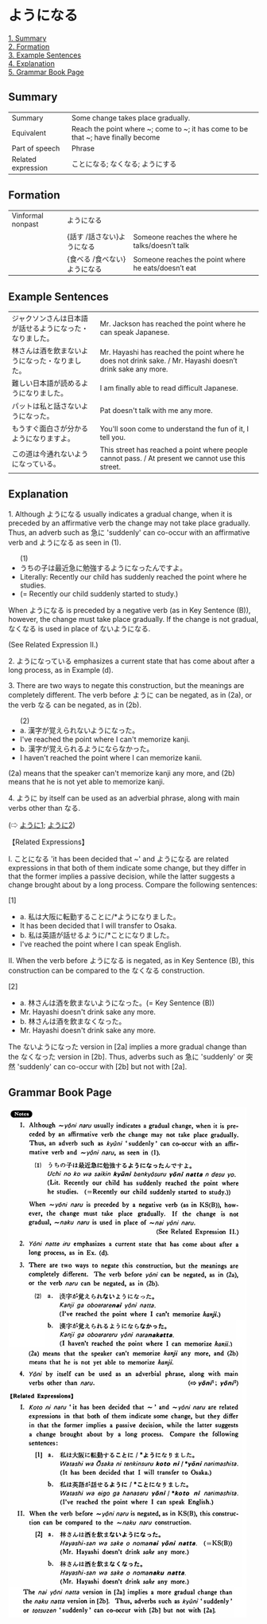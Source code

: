 # ようになる

[1. Summary](#summary)<br>
[2. Formation](#formation)<br>
[3. Example Sentences](#example-sentences)<br>
[4. Explanation](#explanation)<br>
[5. Grammar Book Page](#grammar-book-page)<br>


## Summary

<table><tr>   <td>Summary</td>   <td>Some change takes place gradually.</td></tr><tr>   <td>Equivalent</td>   <td>Reach the point where ~; come to ~; it has come to be that ~; have finally become</td></tr><tr>   <td>Part of speech</td>   <td>Phrase</td></tr><tr>   <td>Related expression</td>   <td>ことになる; なくなる; ようにする</td></tr></table>

## Formation

<table class="table"> <tbody><tr class="tr head"> <td class="td"><span class="bold"><span>Vinformal nonpast</span></span></td> <td class="td"><span class="concept">ようになる</span> </td> <td class="td"><span>&nbsp;</span></td> </tr> <tr class="tr"> <td class="td"><span>&nbsp;</span></td> <td class="td"><span>{話す /話さない}<span class="concept">ようになる</span></span></td> <td class="td"><span>Someone    reaches the where he talks/doesn’t talk</span></td> </tr> <tr class="tr"> <td class="td"><span>&nbsp;</span></td> <td class="td"><span>{食べる /食べない}<span class="concept">ようになる</span></span></td> <td class="td"><span>Someone    reaches the point where he eats/doesn’t eat</span></td> </tr></tbody></table>

## Example Sentences

<table><tr>   <td>ジャクソンさんは日本語が話せるようになった・なりました。</td>   <td>Mr. Jackson has reached the point where he can speak Japanese.</td></tr><tr>   <td>林さんは酒を飲まないようになった・なりました。</td>   <td>Mr. Hayashi has reached the point where he does not drink sake. / Mr. Hayashi doesn’t drink sake any more.</td></tr><tr>   <td>難しい日本語が読めるようになりました。</td>   <td>I am finally able to read difficult Japanese.</td></tr><tr>   <td>パットは私と話さないようになった。</td>   <td>Pat doesn't talk with me any more.</td></tr><tr>   <td>もうすぐ面白さが分かるようになりますよ。</td>   <td>You'll soon come to understand the fun of it, I tell you.</td></tr><tr>   <td>この道は今通れないようになっている。</td>   <td>This street has reached a point where people cannot pass. / At present we cannot use this street.</td></tr></table>

## Explanation

<p>1. Although <span class="cloze">ようになる</span> usually indicates a gradual change, when it is preceded by an affirmative verb the change may not take place gradually. Thus, an adverb such as 急に 'suddenly' can co-occur with an affirmative verb and <span class="cloze">ようになる</span> as seen in (1).</p>  <ul>(1) <li>うちの子は最近急に勉強する<span class="cloze">ようになった</span>んですよ。</li> <li>Literally: Recently our child has suddenly reached the point where he studies. </li> <li>(= Recently our child suddenly started to study.)</li> </ul>  <p>When <span class="cloze">ようになる</span> is preceded by a negative verb (as in Key Sentence (B)), however, the change must take place gradually. If the change is not gradual, なくなる is used in place of ない<span class="cloze">ようになる</span>.</p>  <p>(See Related Expression II.)</p>  <p>2. <span class="cloze">ようになっている</span> emphasizes a current state that has come about after a long process, as in Example (d).</p>  <p>3. There are two ways to negate this construction, but the meanings are completely different. The verb before <span class="cloze">ように</span> can be negated, as in (2a), or the verb <span class="cloze">なる</span> can be negated, as in (2b).</p>  <ul>(2) <li>a. 漢字が覚えられない<span class="cloze">ようになった</span>。</li> <li>I've reached the point where I can't memorize kanji.</li> <div class="divide"></div> <li>b. 漢字が覚えられる<span class="cloze">ようにならなかった</span>。</li> <li>I haven't reached the point where I can memorize kanii.</li> </ul>  <p>(2a) means that the speaker can't memorize kanji any more, and (2b) means that he is not yet able to memorize kanji.</p>  <p>4. <span class="cloze">ように</span> by itself can be used as an adverbial phrase, along with main verbs other than <span class="cloze">なる</span>.</p>   <p>(⇨ <a href="#㊦ ように (1)">ように1</a>; <a href="#㊦ ように (2)">ように2</a>)</p>  <p>【Related Expressions】</p>  <p>I. ことになる 'it has been decided that ~' and <span class="cloze">ようになる</span> are related expressions in that both of them indicate some change, but they differ in that the former implies a passive decision, while the latter suggests a change brought about by a long process. Compare the following sentences:</p>  <p>[1]</p>  <ul> <li>a. 私は大阪に転勤することに/*<span class="cloze">ようになりました</span>。</li> <li>It has been decided that I will transfer to Osaka.</li> <div class="divide"></div> <li>b. 私は英語が話せる<span class="cloze">ように</span>/*ことに<span class="cloze">なりました</span>。</li> <li>I've reached the point where I can speak English.</li> </ul>  <p>II. When the verb before <span class="cloze">ようになる</span> is negated, as in Key Sentence (B), this construction can be compared to the なくなる construction.</p>  <p>[2]</p>  <ul> <li>a. 林さんは酒を飲まない<span class="cloze">ようになった</span>。(= Key Sentence (B))</li> <li>Mr. Hayashi doesn't drink sake any more.</li> <div class="divide"></div> <li>b. 林さんは酒を飲まなくなった。</li> <li>Mr. Hayashi doesn't drink sake any more.</li> </ul>  <p>The ない<span class="cloze">ようになった</span> version in [2a] implies a more gradual change than the なくなった version in [2b]. Thus, adverbs such as 急に 'suddenly' or 突然 'suddenly' can co-occur with [2b] but not with [2a].</p>

## Grammar Book Page

![](../img/Basicようになる.png)

